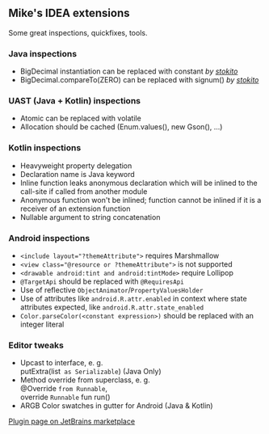 
## Mike's IDEA extensions

Some great inspections, quickfixes, tools.

  <h3>Java inspections</h3>
  <ul>
    <li>BigDecimal instantiation can be replaced with constant <em>by <a href="http://github.com/stokito/">stokito</a></em></li>
    <li>BigDecimal.compareTo(ZERO) can be replaced with signum() <em>by <a href="http://github.com/stokito/">stokito</a></em></li>
  </ul>

  <h3>UAST (Java + Kotlin) inspections</h3>
  <ul>
    <li>Atomic can be replaced with volatile</li>
    <li>Allocation should be cached (Enum.values(), new Gson(), ...)</li>
  </ul>

  <h3>Kotlin inspections</h3>
  <ul>
    <li>Heavyweight property delegation</li>
    <li>Declaration name is Java keyword</li>
    <li>Inline function leaks anonymous declaration which will be inlined to the call-site if called from another module</li>
    <li>Anonymous function won't be inlined;
      function cannot be inlined if it is a receiver of an extension function</li>
    <li>Nullable argument to string concatenation</li>
  </ul>

  <h3>Android inspections</h3>
  <ul>
    <li><code>&lt;include layout="?themeAttribute"&gt;</code> requires Marshmallow</li>
    <li><code>&lt;view class="@resource or ?themeAttribute"&gt;</code> is not supported</li>
    <li><code>&lt;drawable android:tint and android:tintMode&gt;</code> require Lollipop</li>
    <li><code>@TargetApi</code> should be replaced with <code>@RequiresApi</code></li>
    <li>Use of reflective <code>ObjectAnimator</code>/<code>PropertyValuesHolder</code></li>
    <li>Use of attributes like <code>android.R.attr.enabled</code> in context where state attributes expected, like <code>android.R.attr.state_enabled</code></li>
    <li><code>Color.parseColor(&lt;constant expression&gt;)</code> should be replaced with an integer literal</li>
  </ul>

  <h3>Editor tweaks</h3>
  <ul>
    <li>Upcast to interface, e. g.<br/>putExtra(list<code> as Serializable</code>) (Java Only)</li>
    <li>Method override from superclass, e. g.<br/>@Override <code>from Runnable</code>,<br/>override <code>Runnable</code> fun run()</li>
    <li>ARGB Color swatches in gutter for Android (Java & Kotlin)</li>
  </ul>

  [Plugin page on JetBrains marketplace](https://plugins.jetbrains.com/plugin/12690-mike-s-idea-extensions)

